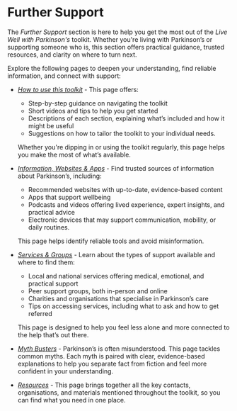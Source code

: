 # Further Support
The _Further Support_ section is here to help you get the most out of the _Live Well with Parkinson's_ toolkit. Whether you're living with Parkinson’s or supporting someone who is, this section offers practical guidance, trusted resources, and clarity on where to turn next.

Explore the following pages to deepen your understanding, find reliable information, and connect with support:
- <a href="/learn/further-support/how-to-use" class="internal-link">_How to use this toolkit_</a> - This page offers:
  - Step-by-step guidance on navigating the toolkit
  - Short videos and tips to help you get started
  - Descriptions of each section, explaining what’s included and how it might be useful
  - Suggestions on how to tailor the toolkit to your individual needs.
  
  Whether you're dipping in or using the toolkit regularly, this page helps you make the most of what’s available.
- <a href="/learn/further-support/information-websites-and-apps" class="internal-link">_Information, Websites & Apps_</a> - Find trusted sources of information about Parkinson’s, including:
  - Recommended websites with up-to-date, evidence-based content
  - Apps that support wellbeing
  - Podcasts and videos offering lived experience, expert insights, and practical advice
  - Electronic devices that may support communication, mobility, or daily routines.
  
  This page helps identify reliable tools and avoid misinformation.
- <a href="/learn/further-support/services-and-groups" class="internal-link">_Services & Groups_</a> - Learn about the types of support available and where to find them:
  - Local and national services offering medical, emotional, and practical support
  - Peer support groups, both in-person and online
  - Charities and organisations that specialise in Parkinson’s care
  - Tips on accessing services, including what to ask and how to get referred
  
  This page is designed to help you feel less alone and more connected to the help that’s out there.
- <a href="/learn/further-support/myth-busters" class="internal-link">_Myth Busters_</a> - Parkinson’s is often misunderstood. This page tackles common myths. Each myth is paired with clear, evidence-based explanations to help you separate fact from fiction and feel more confident in your understanding.
- <a href="/learn/further-support/resources" class="internal-link">_Resources_</a> - This page brings together all the key contacts, organisations, and materials mentioned throughout the toolkit, so you can find what you need in one place.
